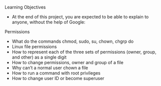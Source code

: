 Learning Objectives
 * At the end of this project, you are expected to be able to explain to anyone, without the help of Google:

Permissions
 * What do the commands chmod, sudo, su, chown, chgrp do
 * Linux file permissions
 * How to represent each of the three sets of permissions (owner, group, and other) as a single digit
 * How to change permissions, owner and group of a file
 * Why can’t a normal user chown a file
 * How to run a command with root privileges
 * How to change user ID or become superuser
